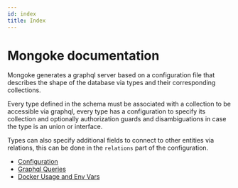 ```yaml
---
id: index
title: Index
---
```


# Mongoke documentation

Mongoke generates a graphql server based on a configuration file that describes the shape of the database via types and their corresponding collections.

Every type defined in the schema must be associated with a collection to be accessible via graphql, every type has a configuration to specify its collection and optionally authorization guards and disambiguations in case the type is an union or interface.

Types can also specify additional fields to connect to other entities via relations, this can be done in the `relations` part of the configuration.


- [Configuration](./configuration.md)
- [Graphql Queries](./queries.md)
- [Docker Usage and Env Vars](./docker.md)
